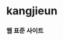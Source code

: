 # kangjieun

<a href="https://kangjieun99.github.io/kangjieun/html/"></a>

<h3>웹 표준 사이트</h3>
<a href="https://kangjieun99.github.io/kangjieun/html/webstandard/index.html"></a>
